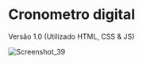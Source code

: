 # Cronometro digital
 Versão 1.0 (Utilizado HTML, CSS & JS)

 ![Screenshot_39](https://github.com/Jhnti3/Cronometro/assets/95234751/98bdfd43-8d4a-46b1-8f20-2222e0248d21)

